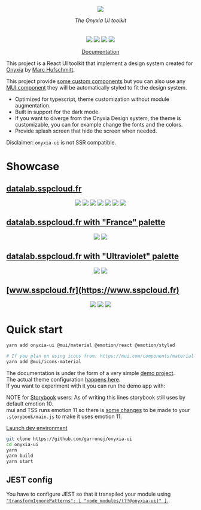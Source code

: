 <p align="center">
    <img src="https://user-images.githubusercontent.com/6702424/120405033-efe83900-c347-11eb-9a7c-7b680c26a18c.png">  
</p>
<p align="center">
    <i>The Onyxia UI toolkit</i><br>
    <br>
    <br>
    <img src="https://github.com/garronej/onyxia-ui/workflows/ci/badge.svg?branch=main">
    <img src="https://img.shields.io/bundlephobia/minzip/onyxia-ui">
    <img src="https://img.shields.io/npm/dw/onyxia-ui">
    <img src="https://img.shields.io/npm/l/onyxia-ui">
</p>
<p align="center">
  <a href="https://inseefrlab.github.io/onyxia-ui/">Documentation</a>
</p>

This project is a React UI toolkit that implement a design system created for [Onyxia](https://onyxia.sh) by [Marc Hufschmitt](http://marchufschmitt.fr/).

This project provide [some custom components](https://inseefrlab.github.io/onyxia-ui/?path=/story/sandbox-alert--vue-no-title) but you can also use
any [MUI component](https://mui.com/) they will be automatically styled to fit the design system.

-   Optimized for typescript, theme customization without module augmentation.
-   Built in support for the dark mode.
-   If you want to diverge from the Onyxia Design system, the theme is customizable, you can for example change the fonts and the colors.
-   Provide splash screen that hide the screen when needed.

Disclaimer: `onyxia-ui` is not SSR compatible.

# Showcase

## [datalab.sspcloud.fr](https://datalab.sspcloud.fr/catalog/inseefrlab-helm-charts-datascience)

<p align="center">
  <img src="https://user-images.githubusercontent.com/6702424/136545513-f623d8c7-260d-4d93-a01e-2dc5af6ad473.gif"/>
  <img src="https://user-images.githubusercontent.com/6702424/121828699-a8a36600-ccc0-11eb-903c-1cd4b6cbb0ff.png"/>
  <img src="https://user-images.githubusercontent.com/6702424/121828696-a80acf80-ccc0-11eb-86fb-c7d0bca55d4f.png"/>
  <img src="https://user-images.githubusercontent.com/6702424/121828700-a93bfc80-ccc0-11eb-8149-f6c85c06cffd.png" />
  <img src="https://user-images.githubusercontent.com/6702424/121828695-a5a87580-ccc0-11eb-9e86-295fdac6c497.png"/>
  <img src="https://user-images.githubusercontent.com/6702424/126612946-c9e0a0ce-3390-4d83-87e1-cdcb6ba623a5.gif">
  <img src="https://user-images.githubusercontent.com/6702424/126614698-183e797f-a1e3-4e03-98c3-82d4b1c09bc3.gif">
</p>

## [datalab.sspcloud.fr with "France" palette](https://datalab.sspcloud.fr/?palette=france&title=Etalab)

<p align="center">
    <img src="https://user-images.githubusercontent.com/6702424/139843650-8907ac5b-9fde-41ce-9c7d-9df9e10ce3e1.png" />
    <img src="https://user-images.githubusercontent.com/6702424/139843848-8fe5d132-5cd2-4840-8719-e6d5929b07d3.png" />
</p>

## [datalab.sspcloud.fr with "Ultraviolet" palette](https://datalab.sspcloud.fr/?palette=ultraviolet&title=AUS)

<p align="center">
    <img src="https://user-images.githubusercontent.com/6702424/139844196-0079858c-6778-4569-a7f8-409f1ce9652d.png" />
    <img src="https://user-images.githubusercontent.com/6702424/139844260-b4948b34-eca1-4d5b-a5c9-e856500fe921.png" />
</p>

## [www.sspcloud.fr](https://www.sspcloud.fr)

<p align="center">
    <img src="https://user-images.githubusercontent.com/6702424/136541663-bc1672c7-d4e2-4b65-ae6e-7a222d7ef71d.png" />
    <img src="https://user-images.githubusercontent.com/6702424/136541792-3e267d15-3e56-4f27-9b62-57500f69bbaa.png" />
    <img src="https://user-images.githubusercontent.com/6702424/136541968-a3c718ae-1a1a-48aa-823f-afcecb475e55.png" />
</p>

# Quick start

```bash
yarn add onyxia-ui @mui/material @emotion/react @emotion/styled

# If you plan on using icons from: https://mui.com/components/material-icons/
yarn add @mui/icons-material
```

The documentation is under the form of a very simple [demo project](https://github.com/garronej/onyxia-ui/tree/main/src/test).  
The actual theme configuration [happens here](https://github.com/garronej/onyxia-ui/blob/main/src/test/src/theme.ts).  
If you want to experiment with it you can run the demo app with:

NOTE for [Storybook](https://storybook.js.org) users: As of writing this lines storybook still uses by default emotion 10.  
mui and TSS runs emotion 11 so there is [some changes](https://github.com/garronej/onyxia-ui/blob/324de62248074582b227e584c53fb2e123f5325f/.storybook/main.js#L31-L32)
to be made to your `.storybook/main.js` to make it uses emotion 11.

[Launch dev environment](https://datalab.sspcloud.fr/launcher/inseefrlab-helm-charts-datascience/vscode?autoLaunch=true&onyxia.friendlyName=«Onyxia-ui»&onyxia.share=true&s3.enabled=false&kubernetes.role=«admin»&security.allowlist.enabled=false&git.repository=«https%3A%2F%2Fgithub.com%2FInseeFrLab%2Fonyxia-ui»&init.personalInit=«https%3A%2F%2Fraw.githubusercontent.com%2FInseeFrLab%2Fonyxia-ui%2Fmain%2Fonyxia-init.sh»)

```bash
git clone https://github.com/garronej/onyxia-ui
cd onyxia-ui
yarn
yarn build
yarn start
```

## JEST config

You have to configure JEST so that it transpiled your module using [`"transformIgnorePatterns": [ "node_modules/(?!@onyxia-ui)" ]`.](https://github.com/InseeFrLab/onyxia-ui/blob/d3b1e9c681ba9fb66b900f6a5dddba170eb2e909/src/test/spa/package.json#L21-L25).
